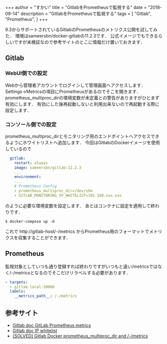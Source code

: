 +++
author = "すかい"
title = "GitlabをPrometheusで監視する"
date = "2018-09-14"
description = "GitlabをPrometheusで監視する"
tags = [
    "Gitlab",
    "Prometheus",
]
+++

9.3からサポートされているGitlabのPrometheusのメトリクス公開を試してみた．
環境はsameersbn/docker-gitlabの11.2.3です．
公式イメージでもできるらしいですが未検証なので参考サイトのとこに情報だけ置いておきます．

## Gitlab

### WebUI側での設定

Webから管理者アカウントでログインして管理画面へアクセスします．
Settings->Metricsの項目にPrometheusがあるのでそこを開きます．
prometheus_multiproc_dirの環境変数が未定義との警告がありますがひとまず有効にします．
有効にした後再起動しないと利用出来ないので再起動する際に設定します．

### コンソール側での設定

prometheus_multiproc_dirとモニタリング用のエンドポイントへアクセスできるようにホワイトリストへ追加します．
今回はGitlabのDockerイメージを使用しているので

```yaml
  gitlab:
    restart: always
    image: sameersbn/gitlab:11.2.3
    ...
    environment:
    ...
    # Prometheus Config
    - prometheus_multiproc_dir=/dev/shm
    - GITLAB_MONITORING_IP_WHITELIST=192.168.xxx.xxx
```

のように必要な環境変数を設定します．
あとはコンテナに設定を適用して終わりです．

```
$ docker-compose up -d
```

これで
http://gitlab-host/-/metrics
からPrometheus用のフォーマットでメトリクスを収集することができます．

## Prometheus

監視対象としていつも通り登録すれば終わりですがいつもと違い/metricsではなく/-/metricsとなるのでそこだけリラベルする必要があります．

```yaml
- targets:
  - gitlab.local:10080
  labels:
    __metrics_path__: /-/metrics
```

## 参考サイト

- [Gitlab doc GitLab Prometheus metrics](https://docs.gitlab.com/ee/administration/monitoring/prometheus/gitlab_metrics.html)
- [Gitlab doc IP whitelist](https://docs.gitlab.com/ee/administration/monitoring/ip_whitelist.html)
- [[SOLVED] Gitlab Docker prometheus_multiproc_dir and /-/metrics](https://forum.gitlab.com/t/solved-gitlab-docker-prometheus-multiproc-dir-and-metrics/9719/3)
